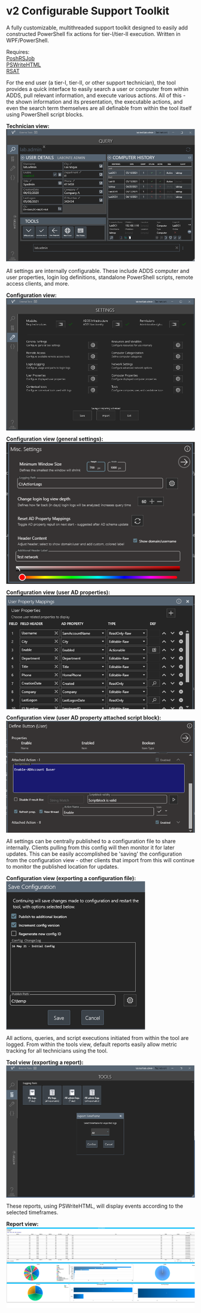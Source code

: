 # v2 Configurable Support Toolkit
A fully customizable, multithreaded support toolkit designed to easily add constructed PowerShell fix actions for tier-I/tier-II execution. Written in WPF/PowerShell.

Requires:<br>
[PoshRSJob](https://www.powershellgallery.com/packages/PoshRSJob/1.7.4.4)<br>
[PSWriteHTML](https://www.powershellgallery.com/packages/PSWriteHTML/0.0.148)<br>
[RSAT](https://www.microsoft.com/en-us/download/details.aspx?id=45520)<br>

For the end user (a tier-I, tier-II, or other support technician), the tool provides a quick interface to easily search a user or computer from within ADDS, pull relevant information, and execute various actions. All of this - the shown information and its presentation, the executable actions, and even the search term themselves are all definable from within the tool itself using PowerShell script blocks.

<b>Technician view:</b>
![Alt text](web/000.png "Overview")

All settings are internally configurable. These include ADDS computer and user properties, login log definitions, standalone PowerShell scripts, remote access clients, and more.

<b>Configuration view:</b>
<img align="center" src="web/01.png">


<b>Configuration view (general settings):</b>
<br>
<img align="center" src="web/02.png">

<b>Configuration view (user AD properties):</b>
<br>
<img align="center" src="web/03.png">

<b>Configuration view (user AD property attached script block):</b>
<br>
<img align="center" src="web/04.png">

All settings can be centrally published to a configuration file to share internally. Clients pulling from this config will then monitor it for later updates. This can be easily accomplished be 'saving' the configuration from the configuration view - other clients that import from this will continue to monitor the published location for updates.

<b>Configuration view (exporting a configuration file):</b>
<br>
<img align="center" src="web/05.png">

All actions, queries, and script executions initiated from within the tool are logged. From within the tools view, default reports easily allow metric tracking for all technicians using the tool.

<b>Tool view (exporting a report):</b>
<img align="center" src="web/06.png">

These reports, using PSWriteHTML, will display events according to the selected timeframes.

<b>Report view:</b>
<img align="center" src="web/07.png">
